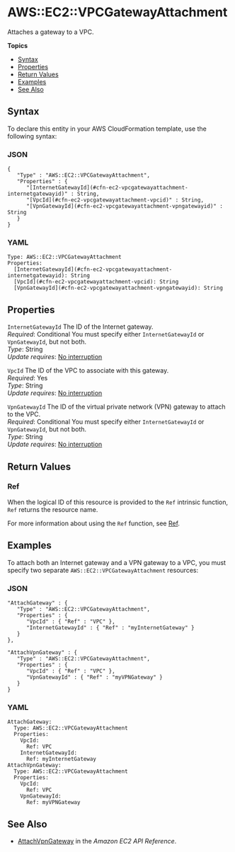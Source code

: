 # AWS::EC2::VPCGatewayAttachment<a name="aws-resource-ec2-vpc-gateway-attachment"></a>

Attaches a gateway to a VPC\.

**Topics**
+ [Syntax](#aws-resource-ec2-vpcgatewayattachment-syntax)
+ [Properties](#w4ab1c21c10d102d198b9)
+ [Return Values](#w4ab1c21c10d102d198c11)
+ [Examples](#w4ab1c21c10d102d198c13)
+ [See Also](#w4ab1c21c10d102d198c15)

## Syntax<a name="aws-resource-ec2-vpcgatewayattachment-syntax"></a>

To declare this entity in your AWS CloudFormation template, use the following syntax:

### JSON<a name="aws-resource-ec2-vpcgatewayattachment-syntax.json"></a>

```
{
   "Type" : "AWS::EC2::VPCGatewayAttachment",
   "Properties" : {
      "[InternetGatewayId](#cfn-ec2-vpcgatewayattachment-internetgatewayid)" : String,
      "[VpcId](#cfn-ec2-vpcgatewayattachment-vpcid)" : String,
      "[VpnGatewayId](#cfn-ec2-vpcgatewayattachment-vpngatewayid)" : String
   }
}
```

### YAML<a name="aws-resource-ec2-vpcgatewayattachment-syntax.yaml"></a>

```
Type: AWS::EC2::VPCGatewayAttachment
Properties: 
  [InternetGatewayId](#cfn-ec2-vpcgatewayattachment-internetgatewayid): String
  [VpcId](#cfn-ec2-vpcgatewayattachment-vpcid): String
  [VpnGatewayId](#cfn-ec2-vpcgatewayattachment-vpngatewayid): String
```

## Properties<a name="w4ab1c21c10d102d198b9"></a>

`InternetGatewayId`  <a name="cfn-ec2-vpcgatewayattachment-internetgatewayid"></a>
The ID of the Internet gateway\.  
*Required*: Conditional You must specify either `InternetGatewayId` or `VpnGatewayId`, but not both\.  
*Type*: String  
*Update requires*: [No interruption](using-cfn-updating-stacks-update-behaviors.md#update-no-interrupt)

`VpcId`  <a name="cfn-ec2-vpcgatewayattachment-vpcid"></a>
The ID of the VPC to associate with this gateway\.  
*Required*: Yes  
*Type*: String  
*Update requires*: [No interruption](using-cfn-updating-stacks-update-behaviors.md#update-no-interrupt)

`VpnGatewayId`  <a name="cfn-ec2-vpcgatewayattachment-vpngatewayid"></a>
The ID of the virtual private network \(VPN\) gateway to attach to the VPC\.  
*Required*: Conditional You must specify either `InternetGatewayId` or `VpnGatewayId`, but not both\.  
*Type*: String  
*Update requires*: [No interruption](using-cfn-updating-stacks-update-behaviors.md#update-no-interrupt)

## Return Values<a name="w4ab1c21c10d102d198c11"></a>

### Ref<a name="w4ab1c21c10d102d198c11b2"></a>

When the logical ID of this resource is provided to the `Ref` intrinsic function, `Ref` returns the resource name\.

For more information about using the `Ref` function, see [Ref](intrinsic-function-reference-ref.md)\.

## Examples<a name="w4ab1c21c10d102d198c13"></a>

To attach both an Internet gateway and a VPN gateway to a VPC, you must specify two separate `AWS::EC2::VPCGatewayAttachment` resources:

### JSON<a name="aws-resource-ec2-vpcgatewayattachment-example-1.json"></a>

```
"AttachGateway" : {
   "Type" : "AWS::EC2::VPCGatewayAttachment",
   "Properties" : {
      "VpcId" : { "Ref" : "VPC" },
      "InternetGatewayId" : { "Ref" : "myInternetGateway" }
   }
},

"AttachVpnGateway" : {
   "Type" : "AWS::EC2::VPCGatewayAttachment",
   "Properties" : {
      "VpcId" : { "Ref" : "VPC" },
      "VpnGatewayId" : { "Ref" : "myVPNGateway" }
   }
}
```

### YAML<a name="aws-resource-ec2-vpcgatewayattachment-example-1.yaml"></a>

```
AttachGateway:
  Type: AWS::EC2::VPCGatewayAttachment
  Properties:
    VpcId:
      Ref: VPC
    InternetGatewayId:
      Ref: myInternetGateway
AttachVpnGateway:
  Type: AWS::EC2::VPCGatewayAttachment
  Properties:
    VpcId:
      Ref: VPC
    VpnGatewayId:
      Ref: myVPNGateway
```

## See Also<a name="w4ab1c21c10d102d198c15"></a>
+ [AttachVpnGateway](http://docs.aws.amazon.com/AWSEC2/latest/APIReference/ApiReference-query-AttachVpnGateway.html) in the *Amazon EC2 API Reference*\.